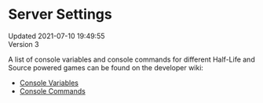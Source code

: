 # Server Settings
Updated 2021-07-10 19:49:55  
Version 3  

A list of console variables and console commands for different Half-Life and Source powered games can be found on the developer wiki:  

* [Console Variables](https://developer.valvesoftware.com/wiki/Category:Console_Variables)
* [Console Commands](https://developer.valvesoftware.com/wiki/Console_Command_List)